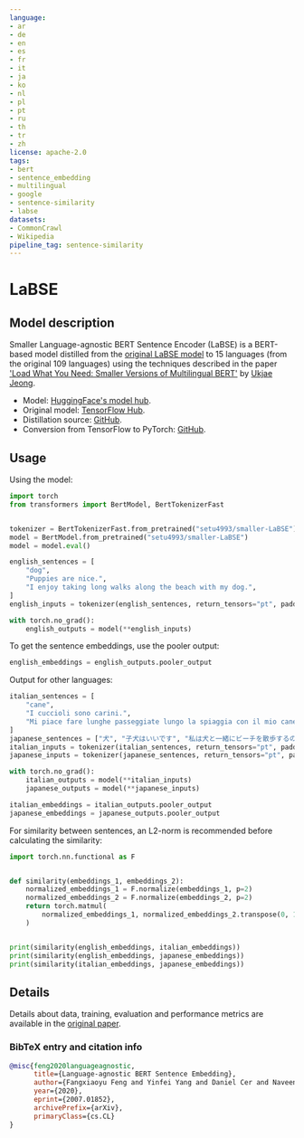 ```yaml
---
language:
- ar
- de
- en
- es
- fr
- it
- ja
- ko
- nl
- pl
- pt
- ru
- th
- tr
- zh
license: apache-2.0
tags:
- bert
- sentence_embedding
- multilingual
- google
- sentence-similarity
- labse
datasets:
- CommonCrawl
- Wikipedia
pipeline_tag: sentence-similarity
---
```


# LaBSE

## Model description

Smaller Language-agnostic BERT Sentence Encoder (LaBSE) is a BERT-based model distilled from the [original LaBSE model](https://huggingface.co/setu4993/LaBSE) to 15 languages (from the original 109 languages) using the techniques described in the paper ['Load What You Need: Smaller Versions of Multilingual BERT'](https://arxiv.org/abs/2010.05609) by [Ukjae Jeong](https://github.com/jeongukjae/).

- Model: [HuggingFace's model hub](https://huggingface.co/setu4993/smaller-LaBSE).
- Original model: [TensorFlow Hub](https://tfhub.dev/jeongukjae/smaller_LaBSE_15lang/1).
- Distillation source: [GitHub](https://github.com/jeongukjae/smaller-labse).
- Conversion from TensorFlow to PyTorch: [GitHub](https://github.com/setu4993/convert-labse-tf-pt).

## Usage

Using the model:

```python
import torch
from transformers import BertModel, BertTokenizerFast


tokenizer = BertTokenizerFast.from_pretrained("setu4993/smaller-LaBSE")
model = BertModel.from_pretrained("setu4993/smaller-LaBSE")
model = model.eval()

english_sentences = [
    "dog",
    "Puppies are nice.",
    "I enjoy taking long walks along the beach with my dog.",
]
english_inputs = tokenizer(english_sentences, return_tensors="pt", padding=True)

with torch.no_grad():
    english_outputs = model(**english_inputs)
```

To get the sentence embeddings, use the pooler output:

```python
english_embeddings = english_outputs.pooler_output
```

Output for other languages:

```python
italian_sentences = [
    "cane",
    "I cuccioli sono carini.",
    "Mi piace fare lunghe passeggiate lungo la spiaggia con il mio cane.",
]
japanese_sentences = ["犬", "子犬はいいです", "私は犬と一緒にビーチを散歩するのが好きです"]
italian_inputs = tokenizer(italian_sentences, return_tensors="pt", padding=True)
japanese_inputs = tokenizer(japanese_sentences, return_tensors="pt", padding=True)

with torch.no_grad():
    italian_outputs = model(**italian_inputs)
    japanese_outputs = model(**japanese_inputs)

italian_embeddings = italian_outputs.pooler_output
japanese_embeddings = japanese_outputs.pooler_output
```

For similarity between sentences, an L2-norm is recommended before calculating the similarity:

```python
import torch.nn.functional as F


def similarity(embeddings_1, embeddings_2):
    normalized_embeddings_1 = F.normalize(embeddings_1, p=2)
    normalized_embeddings_2 = F.normalize(embeddings_2, p=2)
    return torch.matmul(
        normalized_embeddings_1, normalized_embeddings_2.transpose(0, 1)
    )


print(similarity(english_embeddings, italian_embeddings))
print(similarity(english_embeddings, japanese_embeddings))
print(similarity(italian_embeddings, japanese_embeddings))
```

## Details

Details about data, training, evaluation and performance metrics are available in the [original paper](https://arxiv.org/abs/2007.01852).

### BibTeX entry and citation info

```bibtex
@misc{feng2020languageagnostic,
      title={Language-agnostic BERT Sentence Embedding},
      author={Fangxiaoyu Feng and Yinfei Yang and Daniel Cer and Naveen Arivazhagan and Wei Wang},
      year={2020},
      eprint={2007.01852},
      archivePrefix={arXiv},
      primaryClass={cs.CL}
}
```
